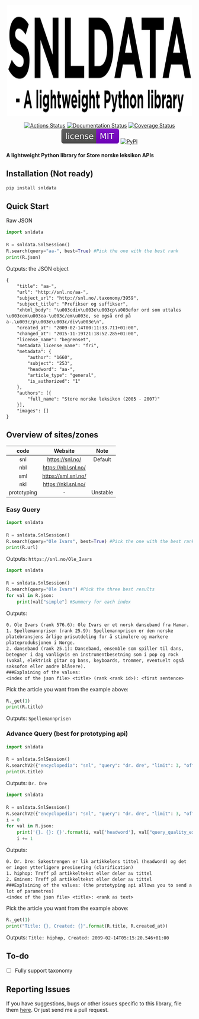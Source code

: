 <p align="center">
  <img width="500" height="300" src="https://github.com/DiFronzo/SnlData/blob/master/docs/_static/snldata_logo.svg">
</p>
<p align="center">
  <a href="https://github.com/DiFronzo/snldata/actions"><img alt="Actions Status" src="https://github.com/DiFronzo/SnlData/workflows/Test/badge.svg"></a>
  <a href="https://snldata.readthedocs.io/en/latest/?badge=latest"><img alt="Documentation Status" src="https://readthedocs.org/projects/snldata/badge/?version=latest"></a>
  <a href="https://coveralls.io/github/psf/snldata?branch=master"><img alt="Coverage Status" src="https://coveralls.io/repos/github/psf/snldata/badge.svg?branch=master"></a>
  <a href="https://github.com/DiFronzo/SnlData/blob/master/LICENSE"><img alt="License: MIT" src="https://github.com/DiFronzo/SnlData/blob/master/docs/_static/license.svg"></a>
  <a href="https://pypi.org/project/snldata/"><img alt="PyPI" src="https://img.shields.io/pypi/v/snldata"></a>
  <h4>A lightweight Python library for Store norske leksikon APIs</h4>
</p>

## Installation (Not ready)

    pip install snldata

## Quick Start
Raw JSON
```python
import snldata

R = snldata.SnlSession()
R.search(query="aa-", best=True) #Pick the one with the best rank
print(R.json)

```
Outputs: the JSON object
```
{
	"title": "aa-",
	"url": "http://snl.no/aa-",
	"subject_url": "http://snl.no/.taxonomy/3959",
	"subject_title": "Prefikser og suffikser",
	"xhtml_body": "\u003cdiv\u003e\u003cp\u003efor ord som uttales \u003cem\u003ea-\u003c/em\u003e, se også ord på a-.\u003c/p\u003e\u003c/div\u003e\n",
	"created_at": "2009-02-14T00:11:33.711+01:00",
	"changed_at": "2015-11-19T21:18:52.285+01:00",
	"license_name": "begrenset",
	"metadata_license_name": "fri",
	"metadata": {
		"author": "1660",
		"subject": "253",
		"headword": "aa-",
		"article_type": "general",
		"is_authorized": "1"
	},
	"authors": [{
		"full_name": "Store norske leksikon (2005 - 2007)"
	}],
	"images": []
}
```
## Overview of sites/zones
|     code    |       Website       |   Note  |
|:-----------:|:-------------------:|:-------:|
|     snl     |   https://snl.no/   | Default |
|     nbl     | https://nbl.snl.no/ |         |
|     sml     | https://sml.snl.no/ |         |
|     nkl     | https://nkl.snl.no/ |         |
| prototyping |          -          | Unstable |
### Easy Query
```python
import snldata

R = snldata.SnlSession()
R.search(query="Ole Ivars", best=True) #Pick the one with the best rank
print(R.url)

```
Outputs: `https://snl.no/Ole_Ivars`

```python
import snldata

R = snldata.SnlSession()
R.search(query="Ole Ivars") #Pick the three best results
for val in R.json:
    print(val["simple"] #Summery for each index

```
Outputs: 
```
0. Ole Ivars (rank 576.6): Ole Ivars er et norsk danseband fra Hamar.
1. Spellemannprisen (rank 25.9): Spellemannprisen er den norske platebransjens årlige prisutdeling for å stimulere og markere plateproduksjonen i Norge.
2. danseband (rank 25.1): Danseband, ensemble som spiller til dans, betegner i dag vanligvis en instrumentbesetning som i pop og rock (vokal, elektrisk gitar og bass, keyboards, trommer, eventuelt også saksofon eller andre blåsere).
###Explaining of the values:
<index of the json file> <title> (rank <rank id>): <first sentence>
```
Pick the article you want from the example above:
```python
R._get(1)
print(R.title)
```
Outputs: `Spellemannprisen`

### Advance Query (best for prototyping api)
```python
import snldata

R = snldata.SnlSession()
R.searchV2({"encyclopedia": "snl", "query": "dr. dre", "limit": 3, "offset": 0 }, zone="prototyping", best=True)
print(R.title)

```
Outputs: `Dr. Dre`

```python
import snldata

R = snldata.SnlSession()
R.searchV2({"encyclopedia": "snl", "query": "dr. dre", "limit": 3, "offset": 0 }, zone="prototyping")
i = 0
for val in R.json:
    print('{}. {}: {}'.format(i, val['headword'], val["query_quality_explain"]))
    i += 1

```
Outputs:
```
0. Dr. Dre: Søkestrengen er lik artikkelens tittel (headword) og det er ingen ytterligere presisering (clarification)
1. hiphop: Treff på artikkeltekst eller deler av tittel
2. Eminem: Treff på artikkeltekst eller deler av tittel
###Explaining of the values: (the prototyping api allows you to send a lot of parametres)
<index of the json file> <title>: <rank as text>
```
Pick the article you want from the example above:
```python
R._get(1)
print("Title: {}, Created: {}".format(R.title, R.created_at))
```
Outputs: `Title: hiphop, Created: 2009-02-14T05:15:20.546+01:00`

## To-do
- [ ] Fully support taxonomy

## Reporting Issues

If you have suggestions, bugs or other issues specific to this library, file them [here](https://github.com/DiFronzo/SnlData/issues). Or just send me a pull request.
